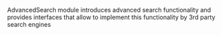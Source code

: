 AdvancedSearch module introduces advanced search functionality and provides interfaces that allow to implement this functionality by 3rd party search engines

